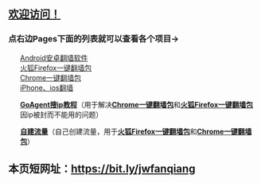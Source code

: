 <h2>
<a id="user-content-欢迎访问" class="anchor" href="#%E6%AC%A2%E8%BF%8E%E8%AE%BF%E9%97%AE" aria-hidden="true"><span class="octicon octicon-link"></span></a><a href="https://github.com/comeforu2012/truth/wiki">欢迎访问！</a>
</h2>

<h3>点右边Pages下面的列表就可以查看各个项目→</h3>

<ul class="task-list">
<li>
<a href="https://github.com/bannedbook/fanqiang/wiki/%E5%AE%89%E5%8D%93%E7%BF%BB%E5%A2%99%E8%BD%AF%E4%BB%B6">Android安卓翻墙软件</a></li>

<li>
<a href="https://github.com/bannedbook/fanqiang/wiki/%E7%81%AB%E7%8B%90firefox%E4%B8%80%E9%94%AE%E7%BF%BB%E5%A2%99%E5%8C%85">火狐Firefox一键翻墙包</a></li>
<li>
<a href="https://github.com/bannedbook/fanqiang/wiki/Chrome%E4%B8%80%E9%94%AE%E7%BF%BB%E5%A2%99%E5%8C%85">Chrome一键翻墙包</a></li>
<li>
<a href="https://github.com/bannedbook/fanqiang/wiki/iphone%E7%BF%BB%E5%A2%99">iPhone、ios翻墙</a></li>

<strong><a href="https://github.com/bannedbook/fanqiang/wiki/Goagent%E6%90%9CIP%E6%95%99%E7%A8%8B">GoAgent搜ip教程</a></strong>（用于解决<strong><a href="https://github.com/bannedbook/fanqiang/wiki/Chrome%E4%B8%80%E9%94%AE%E7%BF%BB%E5%A2%99%E5%8C%85">Chrome一键翻墙包</a></strong>和<strong><a href="https://github.com/bannedbook/fanqiang/wiki/%E7%81%AB%E7%8B%90firefox%E4%B8%80%E9%94%AE%E7%BF%BB%E5%A2%99%E5%8C%85">火狐Firefox一键翻墙包</a></strong>因ip被封而不能用的问题）</li>
<li>
<strong><a href="https://github.com/comeforu2012/truth/wiki/%E8%87%AA%E5%BB%BA%E6%B5%81%E9%87%8F">自建流量</a></strong>（自己创建流量，用于<strong><a href="https://github.com/bannedbook/fanqiang/wiki/%E7%81%AB%E7%8B%90firefox%E4%B8%80%E9%94%AE%E7%BF%BB%E5%A2%99%E5%8C%85">火狐Firefox一键翻墙包</a></strong>和<strong><a href="https://github.com/bannedbook/fanqiang/wiki/Chrome%E4%B8%80%E9%94%AE%E7%BF%BB%E5%A2%99%E5%8C%85">Chrome一键翻墙包</a></strong>）</li>
</ul>

<h2>
本页短网址：<a href="https://bit.ly/jwfanqiang">https://bit.ly/jwfanqiang</a>
</h2>